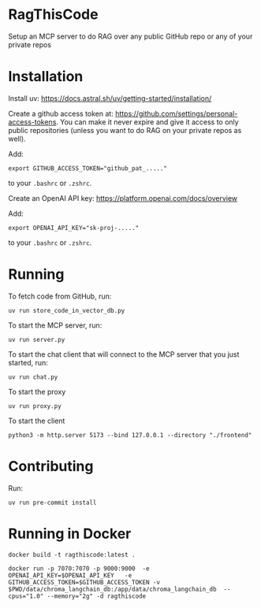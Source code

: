 # RagThisCode
Setup an MCP server to do RAG over any public GitHub repo or any of your private repos

# Installation
Install uv: https://docs.astral.sh/uv/getting-started/installation/

Create a github access token at: https://github.com/settings/personal-access-tokens. You can make it
never expire and give it access to only public repositories (unless you want to do RAG on your
private repos as well).

Add:
```
export GITHUB_ACCESS_TOKEN="github_pat_....."
```
to your `.bashrc` or `.zshrc`.

Create an OpenAI API key: https://platform.openai.com/docs/overview

Add:
```
export OPENAI_API_KEY="sk-proj-....."
```
to your `.bashrc` or `.zshrc`.

# Running

To fetch code from GitHub, run:
```
uv run store_code_in_vector_db.py
```

To start the MCP server, run:
```
uv run server.py
```

To start the chat client that will connect to the MCP server that you just started, run:
```
uv run chat.py
```

To start the proxy
```
uv run proxy.py
```

To start the client
```
python3 -m http.server 5173 --bind 127.0.0.1 --directory "./frontend"
```

# Contributing

Run:
```
uv run pre-commit install
```


# Running in Docker

```
docker build -t ragthiscode:latest .
```

```
docker run -p 7070:7070 -p 9000:9000  -e OPENAI_API_KEY=$OPENAI_API_KEY   -e GITHUB_ACCESS_TOKEN=$GITHUB_ACCESS_TOKEN -v $PWD/data/chroma_langchain_db:/app/data/chroma_langchain_db  --cpus="1.0" --memory="2g" -d ragthiscode
```
